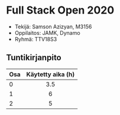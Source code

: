 # Full Stack Open 2020

* Tekijä: Samson Azizyan, M3156
* Oppilaitos: JAMK, Dynamo
* Ryhmä: TTV18S3

## Tuntikirjanpito

| Osa | Käytetty aika (h) |
| --- | :---------------: |
| 0   |        3.5        |
| 1   |         6         |
| 2   |         5         |
